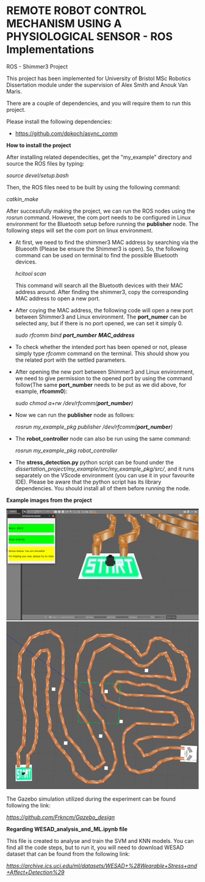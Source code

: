 # REMOTE ROBOT CONTROL MECHANISM USING A PHYSIOLOGICAL SENSOR - ROS Implementations
ROS - Shimmer3 Project

This project has been implemented for University of Bristol MSc Robotics Dissertation module under 
the supervision of Alex Smith and Anouk Van Maris. 

There are a couple of dependencies, and you will require them to run 
this project.

Please install the following dependencies:

- https://github.com/dpkoch/async_comm


**How to install the project**

  After installing related dependecities, get the "my_example" directory and source the ROS files by typing:
  
  *source devel/setup.bash*
  
  Then, the ROS files need to be built by using the following command:
  
  *catkin_make*
  
  After successfully making the project, we can run the ROS nodes using the *rosrun* command. However, the com port needs to be configured in Linux environment for the Bluetooth setup before running the **publisher** node. The following steps will set the com port on linux environment.
  - At first, we need to find the shimmer3 MAC address by searching via the Blueooth (Please be ensure the Shimmer3 is open). So, the following command can be used on terminal to find the possible Bluetooth devices.
  
    *hcitool scan*
    
    This command will search all the Bluetooth devices with their MAC address around. After finding the shimmer3, copy the corresponding MAC address to open a new port.
    
  - After coying the MAC address, the following code will open a new port between Shimmer3 and Linux environment. The **port_numer** can be selected any, but if there is no port opened, we can set it simply 0. 
  
    *sudo rfcomm bind **port_number** **MAC_address***
    
  - To check whether the intended port has been opened or not, please simply type *rfcomm* command on the terminal. This should show you the related port with the settled parameters.
  
  - After opening the new port between Shimmer3 and Linux environment, we need to give permission to the opened port by using the command follow(The same **port_number** needs to be put as we did above, for example, **rfcomm0**):
    
    *sudo chmod a+rw /dev/rfcomm(**port_number**)*
    
  - Now we can run the **publisher** node as follows:
    
    *rosrun my_example_pkg publisher /dev/rfcomm(**port_number**)*
    
  - The **robot_controller** node can also be run using the same command:
  
    *rosrun my_example_pkg robot_controller*
    
  - The **stress_detection.py** python script can be found under the *dissertation_project/my_example/src/my_example_pkg/src/*, and it runs separately on the VScode environment (you can use it in your favourite IDE). Please be aware that the python script has its library dependencies. You should install all of them before running the node.
  

**Example images from the project**

![plot](./images/gazebo_ros_exp.png)  ![plot](./images/whole_path.png)

The Gazebo simulation utilized during the experiment can be found following the link:

*https://github.com/Frkncm/Gazebo_design*


**Regarding WESAD_analysis_and_ML.ipynb file**

This file is created to analyse and train the SVM and KNN models. You can find all the code steps, but to run it, you will need to download WESAD dataset that can be found from the following link:

*https://archive.ics.uci.edu/ml/datasets/WESAD+%28Wearable+Stress+and+Affect+Detection%29*

